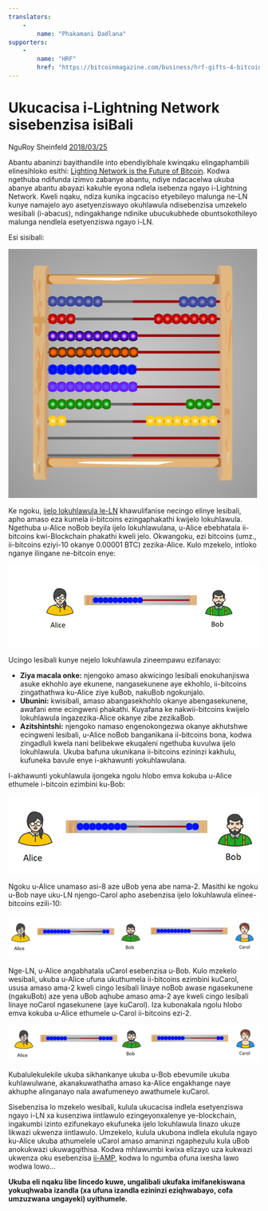```yaml
---
translators: 
    - 
        name: "Phakamani Dadlana"
supporters: 
    - 
        name: "HRF"
        href: "https://bitcoinmagazine.com/business/hrf-gifts-4-bitcoin-to-bitcoin-projects"
---
```

# Ukucacisa i-Lightning Network sisebenzisa isiBali 

NguRoy Sheinfeld [2018/03/25](https://medium.com/breez-technology/understanding-lightning-network-using-an-abacus-daad8dc4cf4bs)

<LanguageDropdown/>

Abantu abaninzi bayithandile into ebendiyibhale kwinqaku elingaphambili elinesihloko esithi: 
[Lighting Network is the Future of Bitcoin](https://medium.com/@kingonly/the-future-of-bitcoin-3187aefe2746). Kodwa ngethuba ndifunda izimvo zabanye abantu, 
ndiye ndacacelwa ukuba abanye abantu abayazi kakuhle eyona ndlela isebenza ngayo 
i-Lightning Network. Kweli nqaku, ndiza kunika ingcaciso etyebileyo malunga ne-LN kunye 
namajelo ayo asetyenziswayo okuhlawula ndisebenzisa umzekelo wesibali (i-abacus), 
ndingakhange ndinike ubucukubhede obuntsokothileyo malunga nendlela esetyenziswa 
ngayo i-LN.

Esi sisibali: 

![](./abacus.png)

Ke ngoku, [ijelo lokuhlawula le-LN](https://cointelegraph.com/explained/lightning-network-explained#block-5) khawulifanise necingo elinye lesibali, apho amaso eza 
kumela ii-bitcoins ezingaphakathi kwijelo lokuhlawula. Ngethuba u-Alice noBob beyila ijelo 
lokuhlawulana, u-Alice ebebhatala ii-bitcoins kwi-Blockchain phakathi kweli jelo. 
Okwangoku, ezi bitcoins (umz., ii-bitcoins eziyi-10 okanye 0.00001 BTC) zezika-Alice. Kulo 
mzekelo, intloko nganye ilingane ne-bitcoin enye: 

![](./alice-bob-1.png)

Ucingo lesibali kunye nejelo lokuhlawula zineempawu ezifanayo:

- **Ziya macala onke:** njengoko amaso akwicingo lesibali enokuhanjiswa asuke 
ekhohlo aye ekunene, nangasekunene aye ekhohlo, ii-bitcoins zingathathwa ku-Alice 
ziye kuBob, nakuBob ngokunjalo. 
- **Ubunini:** kwisibali, amaso abangasekhohlo okanye abengasekunene, awafani eme 
ecingweni phakathi. Kuyafana ke nakwii-bitcoins kwijelo lokuhlawula 
ingazezika-Alice okanye zibe zezikaBob. 
- **Azitshintshi:** njengoko namaso engenokongezwa okanye akhutshwe ecingweni 
lesibali, u-Alice noBob banganikana ii-bitcoins bona, kodwa zingadluli kwela nani 
belibekwe ekuqaleni ngethuba kuvulwa ijelo lokuhlawula. Ukuba bafuna ukunikana 
ii-bitcoins ezininzi kakhulu, kufuneka bavule enye i-akhawunti yokuhlawulana. 

I-akhawunti yokuhlawula ijongeka ngolu hlobo emva kokuba u-Alice ethumele i-bitcoin 
ezimbini ku-Bob:

![](./alice-bob-2.png)

Ngoku u-Alice unamaso asi-8 aze uBob yena abe nama-2. Masithi ke ngoku u-Bob naye 
uku-LN njengo-Carol apho asebenzisa ijelo lokuhlawula elinee-bitcoins ezili-10:

![](./alice-bob-carol-1.png)

Nge-LN, u-Alice angabhatala uCarol esebenzisa u-Bob. Kulo mzekelo wesibali, ukuba 
u-Alice ufuna ukuthumela ii-bitcoins ezimbini kuCarol, ususa amaso ama-2 kweli cingo 
lesibali linaye noBob awase ngasekunene (ngakuBob) aze yena uBob aqhube amaso 
ama-2 aye kweli cingo lesibali linaye noCarol ngasekunene (aye kuCarol). Iza kubonakala 
ngolu hlobo emva kokuba u-Alice ethumele u-Carol ii-bitcoins ezi-2. 

![](./alice-bob-carol-2.png)

Kubalulekulekile ukuba sikhankanye ukuba u-Bob ebevumile ukuba kuhlawulwane, 
akanakuwathatha amaso ka-Alice engakhange naye akhuphe alinganayo nala 
awafumeneyo awathumele kuCarol. 

Sisebenzisa lo mzekelo wesibali, kulula ukucacisa indlela esetyenziswa ngayo i-LN xa 
kusenziwa iintlawulo ezingeyonxalenye ye-blockchain, ingakumbi izinto ezifunekayo 
ekufuneka ijelo lokuhlawula linazo ukuze likwazi ukwenza iintlawulo. Umzekelo, kulula 
ukubona indlela ekulula ngayo ku-Alice ukuba athumelele uCarol amaso amaninzi 
ngaphezulu kula uBob anokukwazi ukuwagqithisa. Kodwa mhlawumbi kwixa elizayo uza 
kukwazi ukwenza oku esebenzisa [ii-AMP](https://bitcoinist.com/atomic-multi-path-help-bitcoin-become-formidable-payment-instrument/), kodwa lo ngumba ofuna ixesha lawo wodwa 
lowo… 

**Ukuba eli nqaku libe lincedo kuwe, ungalibali ukufaka imifanekiswana yokuqhwaba 
izandla (xa ufuna izandla ezininzi eziqhwabayo, cofa umzuzwana ungayeki) 
uyithumele.**